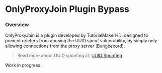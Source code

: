 # OnlyProxyJoin Plugin Bypass

### Overview
OnlyProxyJoin is a plugin developed by TutorialMakerHD, designed to prevent griefers from abusing the UUID spoof vulnerability, by simply only allowing connections from the proxy server (Bungeecord).
> Read more about UUID spoofing at: [UUID Spoofing](https://github.com/wodxgod/Griefing-Methods/tree/master/Exploitation/UUID%20Spoofing)

Work in progress.